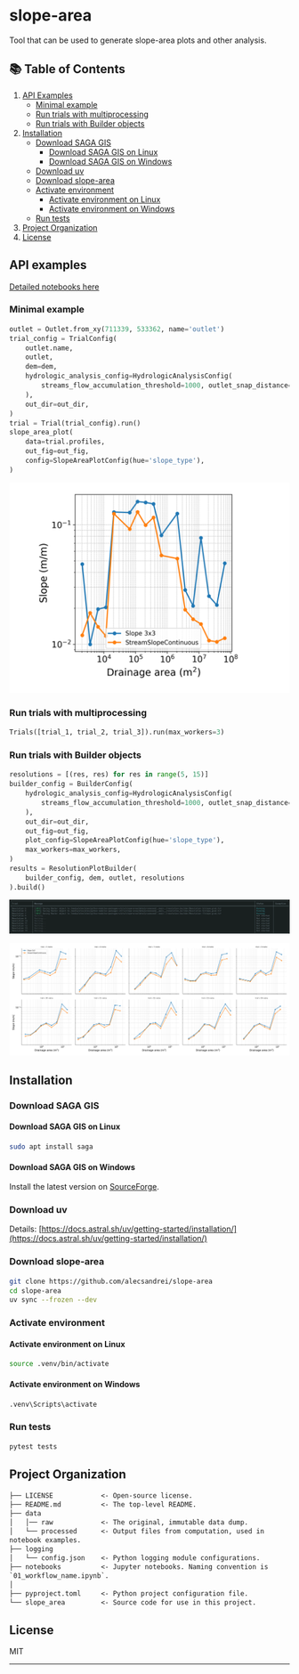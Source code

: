 # slope-area

Tool that can be used to generate slope-area plots and other analysis.

## 📚 Table of Contents

1. [API Examples](#api-examples)
   - [Minimal example](#minimal-example)  
   - [Run trials with multiprocessing](#run-trials-with-multiprocessing)
   - [Run trials with Builder objects](#run-trials-with-builder-objects)  
2. [Installation](#installation)  
   - [Download SAGA GIS](#download-saga-gis)  
     - [Download SAGA GIS on Linux](#download-saga-gis-on-linux)  
     - [Download SAGA GIS on Windows](#download-saga-gis-on-windows)  
   - [Download uv](#download-uv)
   - [Download slope-area](#download-slope-area)  
   - [Activate environment](#activate-environment)  
     - [Activate environment on Linux](#activate-environment-on-linux)  
     - [Activate environment on Windows](#activate-environment-on-windows)  
   - [Run tests](#run-tests)  
3. [Project Organization](#project-organization)  
4. [License](#license)

## API examples

[Detailed notebooks here](https://github.com/alecsandrei/slope-area/tree/main/notebooks)

### Minimal example

```py
outlet = Outlet.from_xy(711339, 533362, name='outlet')
trial_config = TrialConfig(
    outlet.name,
    outlet,
    dem=dem,
    hydrologic_analysis_config=HydrologicAnalysisConfig(
        streams_flow_accumulation_threshold=1000, outlet_snap_distance=100
    ),
    out_dir=out_dir,
)
trial = Trial(trial_config).run()
slope_area_plot(
    data=trial.profiles,
    out_fig=out_fig,
    config=SlopeAreaPlotConfig(hue='slope_type'),
)
```

![slope-area-plot-1](./data/processed/00_minimal_example/slope_area.png)

### Run trials with multiprocessing

```py
Trials([trial_1, trial_2, trial_3]).run(max_workers=3)
```

### Run trials with Builder objects

```py
resolutions = [(res, res) for res in range(5, 15)]
builder_config = BuilderConfig(
    hydrologic_analysis_config=HydrologicAnalysisConfig(
        streams_flow_accumulation_threshold=1000, outlet_snap_distance=100
    ),
    out_dir=out_dir,
    out_fig=out_fig,
    plot_config=SlopeAreaPlotConfig(hue='slope_type'),
    max_workers=max_workers,
)
results = ResolutionPlotBuilder(
    builder_config, dem, outlet, resolutions
).build()
```

![console](./assets/console.webp)

![slope-area-plot-2](./data/processed/02_internal_example/resolution_builder/slope_area.png)

## Installation

### Download SAGA GIS

#### Download SAGA GIS on Linux

```sh
sudo apt install saga
```

#### Download SAGA GIS on Windows

Install the latest version on [SourceForge](https://sourceforge.net/projects/saga-gis/files/latest/download).

### Download uv

Details: [https://docs.astral.sh/uv/getting-started/installation/](https://docs.astral.sh/uv/getting-started/installation/)

### Download slope-area

```sh
git clone https://github.com/alecsandrei/slope-area
cd slope-area
uv sync --frozen --dev
```

### Activate environment

#### Activate environment on Linux

```sh
source .venv/bin/activate
```

#### Activate environment on Windows

```sh
.venv\Scripts\activate
```

### Run tests

```sh
pytest tests
```

## Project Organization

```text
├── LICENSE            <- Open-source license.
├── README.md          <- The top-level README.
├── data
│   │── raw            <- The original, immutable data dump.
│   └── processed      <- Output files from computation, used in notebook examples.
├── logging
│   └── config.json    <- Python logging module configurations.
├── notebooks          <- Jupyter notebooks. Naming convention is `01_workflow_name.ipynb`.
│
├── pyproject.toml     <- Python project configuration file.
└── slope_area         <- Source code for use in this project.
```

## License

MIT

--------
